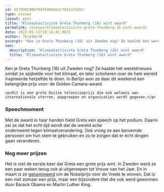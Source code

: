 ```yaml
---
id: 657930198bf9476384da1cfd51a73d53
type: nieuws
layout: post
title: "Klimaatactiviste Greta Thunberg (16) wint award"
permalink: /nieuws/klimaatactiviste-greta-thunberg-16-wint-award/
date: 2022-05-11T19:16:41.067Z
author: 7biA1WiYB
excerpt: "Ken je Greta Thunberg (16) uit Zweden nog? Ze haalde het wereldnieuws omdat ze spijbelde voor het klimaat, en later scholieren over de hele wereld inspireerde hetzelfde te doen. In Berlijn won ze daar dit weekend een belangrijke prijs voor: de Golden Camera-award.  "
seo:
  description: "Klimaatactiviste Greta Thunberg (16) wint award"
  title: "Klimaatactiviste Greta Thunberg (16) wint award"
---
```

Ken je Greta Thunberg (16) uit Zweden nog? Ze haalde het wereldnieuws omdat ze spijbelde voor het klimaat, en later scholieren over de hele wereld inspireerde hetzelfde te doen. In Berlijn won ze daar dit weekend een belangrijke prijs voor: de Golden Camera-award.  

    <p>Dit is een grote Duitse televisieprijs die ook weleens aan internationale sterren, popgroepen en organisaties wordt gegeven.</p>
<h3>Speechmoment</h3>
<p>Met de award in haar handen hield Greta een speech op het podium. Daarin zei ze dat het echt tijd wordt dat de wereld actie onderneemt tegen klimaatverandering. Ook vroeg ze aan beroemde personen om hun stem te gebruiken en zo te zorgen dat er echt dingen gaan veranderen.</p>
<h3>Nog meer prijzen</h3>
<p>Het is niet de eerste keer dat Greta een grote prijs wint. In Zweden werd ze een paar weken terug ook al uitgeroepen tot Vrouw van het Jaar. En in maart is ze <a href="https://7dagen.netlify.app/nieuws/greta-thunberg-16-genomineerd-voor-nobelprijs">genomineerd</a> om de Nobelprijs voor de Vrede te winnen. Dat is een niet zomaar een prijs, maar een bijzondere titel die ook werd gewonnen door Barack Obama en Martin Luther King.</p>  
